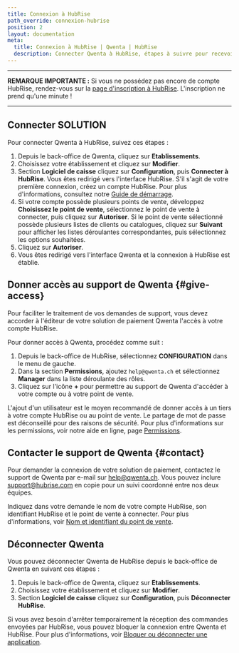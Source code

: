 ```yaml
---
title: Connexion à HubRise
path_override: connexion-hubrise
position: 2
layout: documentation
meta:
  title: Connexion à HubRise | Qwenta | HubRise
  description: Connecter Qwenta à HubRise, étapes à suivre pour recevoir les commandes enregistrées sur votre logiciel de caisse dans Qwenta.
---
```


---

**REMARQUE IMPORTANTE :** Si vous ne possédez pas encore de compte HubRise, rendez-vous sur la [page d'inscription à HubRise](https://manager.hubrise.com/signup). L'inscription ne prend qu'une minute !

---

## Connecter SOLUTION

Pour connecter Qwenta à HubRise, suivez ces étapes :

1. Depuis le back-office de Qwenta, cliquez sur **Etablissements**.
2. Choisissez votre établissement et cliquez sur **Modifier**.
3. Section **Logiciel de caisse** cliquez sur **Configuration**, puis **Connecter à HubRise**. Vous êtes redirigé vers l'interface HubRise. S'il s'agit de votre première connexion, créez un compte HubRise. Pour plus d'informations, consultez notre [Guide de démarrage](/docs/get-started).
4. Si votre compte possède plusieurs points de vente, développez **Choisissez le point de vente**, sélectionnez le point de vente à connecter, puis cliquez sur **Autoriser**. Si le point de vente sélectionné possède plusieurs listes de clients ou catalogues, cliquez sur **Suivant** pour afficher les listes déroulantes correspondantes, puis sélectionnez les options souhaitées.
5. Cliquez sur **Autoriser**.
6. Vous êtes redirigé vers l'interface Qwenta et la connexion à HubRise est établie.

## Donner accès au support de Qwenta {#give-access}

Pour faciliter le traitement de vos demandes de support, vous devez accorder à l'éditeur de votre solution de paiement Qwenta l'accès à votre compte HubRise.

Pour donner accès à Qwenta, procédez comme suit :

1. Depuis le back-office de HubRise, sélectionnez **CONFIGURATION** dans le menu de gauche.
2. Dans la section **Permissions**, ajoutez `help@qwenta.ch` et sélectionnez **Manager** dans la liste déroulante des rôles.
3. Cliquez sur l'icône **+** pour permettre au support de Qwenta d'accéder à votre compte ou à votre point de vente.

L'ajout d'un utilisateur est le moyen recommandé de donner accès à un tiers à votre compte HubRise ou au point de vente. Le partage de mot de passe est déconseillé pour des raisons de sécurité. Pour plus d'informations sur les permissions, voir notre aide en ligne, page [Permissions](/docs/permissions).

## Contacter le support de Qwenta {#contact}

Pour demander la connexion de votre solution de paiement, contactez le support de Qwenta par e-mail sur help@qwenta.ch. Vous pouvez inclure support@hubrise.com en copie pour un suivi coordonné entre nos deux équipes.

Indiquez dans votre demande le nom de votre compte HubRise, son identifiant HubRise et le point de vente à connecter. Pour plus d'informations, voir [Nom et identifiant du point de vente](/docs/locations#location-name-and-id).

## Déconnecter Qwenta

Vous pouvez déconnecter Qwenta de HubRise depuis le back-office de Qwenta en suivant ces étapes :

1. Depuis le back-office de Qwenta, cliquez sur **Etablissements**.
2. Choisissez votre établissement et cliquez sur **Modifier**.
3. Section **Logiciel de caisse** cliquez sur **Configuration**, puis **Déconnecter HubRise**.

Si vous avez besoin d'arrêter temporairement la réception des commandes envoyées par HubRise, vous pouvez bloquer la connexion entre Qwenta et HubRise. Pour plus d'informations, voir [Bloquer ou déconnecter une application](/docs/connections#block-or-disconnect).
